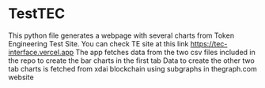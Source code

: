 # TestTEC

This python file generates a webpage with several charts from Token Engineering Test Site.
You can check TE site at this link https://tec-interface.vercel.app
The app fetches data from the two csv files included in the repo to create the bar charts in the first tab
Data to create the other two tab charts is fetched from xdai blockchain using subgraphs in thegraph.com website
